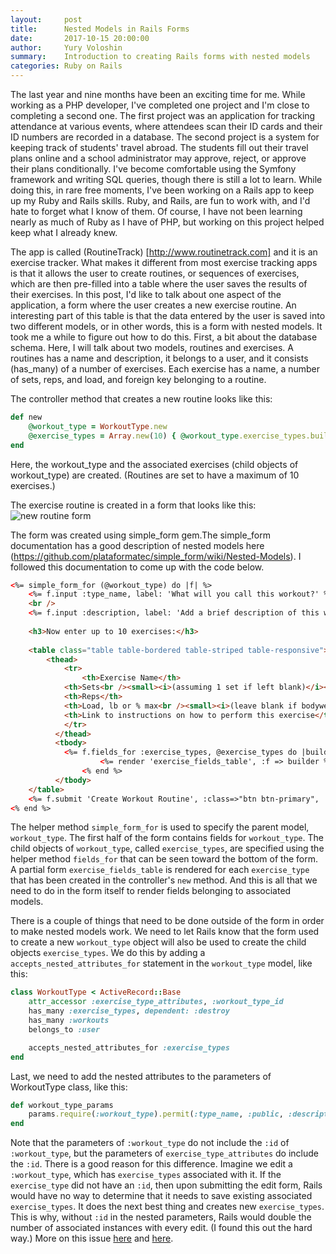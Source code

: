 ```yaml
---
layout:     post
title:      Nested Models in Rails Forms
date:       2017-10-15 20:00:00
author:     Yury Voloshin
summary:    Introduction to creating Rails forms with nested models
categories: Ruby on Rails
---
```

The last year and nine months have been an exciting time for me. While working as a PHP developer, I've completed one project and I'm close to completing a second one. The first project was an application for tracking attendance at various events, where attendees scan their ID cards and their ID numbers are recorded in a database. The second project is a system for keeping track of students' travel abroad. The students fill out their travel plans online and a school administrator may approve, reject, or approve their plans conditionally. I've become comfortable using the Symfony framework and writing SQL queries, though there is still a lot to learn. While doing this, in rare free moments, I've been working on a Rails app to keep up my Ruby and Rails skills. Ruby, and Rails, are fun to work with, and I'd hate to forget what I know of them. Of course, I have not been learning nearly as much of Ruby as I have of PHP, but working on this project helped keep what I already knew.  

The app is called (RoutineTrack) [http://www.routinetrack.com] and it is an exercise tracker. What makes it different from most exercise tracking apps is that it allows the user to create routines, or sequences of exercises, which are then pre-filled into a table where the user saves the results of their exercises. In this post, I'd like to talk about one aspect of the application, a form where the user creates a new exercise routine. An interesting part of this table is that the data entered by the user is saved into two different models, or in other words, this is a form with nested models. It took me a while to figure out how to do this. First, a bit about the database schema. Here, I will talk about two models, routines and exercises. A routines has a name and description, it belongs to a user, and it consists (has_many) of a number of exercises. Each exercise has a name, a number of sets, reps, and load, and foreign key belonging to a routine. 

The controller method that creates a new routine looks like this:

```ruby
def new
	@workout_type = WorkoutType.new
	@exercise_types = Array.new(10) { @workout_type.exercise_types.build }
end
```

Here, the workout_type and the associated exercises (child objects of workout_type) are created. (Routines are set to have a maximum of 10 exercises.)

The exercise routine is created in a form that looks like this:
![new routine form](https://i.imgur.com/7NC3on0.png)

The form was created using simple_form gem.The simple_form documentation has a good description of nested models here (https://github.com/plataformatec/simple_form/wiki/Nested-Models). I followed this documentation to come up with the code below. 

```html
<%= simple_form_for (@workout_type) do |f| %>
	<%= f.input :type_name, label: 'What will you call this workout?' %>
	<br />
	<%= f.input :description, label: 'Add a brief description of this workout.', input_html: { class: 'mceEditor' } %>
	
	<h3>Now enter up to 10 exercises:</h3> 
	  
	<table class="table table-bordered table-striped table-responsive">
		<thead>
		    <tr>
		    	<th>Exercise Name</th>
			<th>Sets<br /><small><i>(assuming 1 set if left blank)</i></small></th>
		 	<th>Reps</th>
		  	<th>Load, lb or % max<br /><small><i>(leave blank if bodyweight)</i></small></th>
		  	<th>Link to instructions on how to perform this exercise</th>
		    </tr>
		  </thead>
		  <tbody>
		  	<%= f.fields_for :exercise_types, @exercise_types do |builder| %>
		      		<%= render 'exercise_fields_table', :f => builder %>
		    	<% end %>
		  </tbody>
	</table>
	<%= f.submit 'Create Workout Routine', :class=>"btn btn-primary", :id=>"routine_submit" %>
<% end %>
```

The helper method `simple_form_for` is used to specify the parent model, `workout_type`. The first half of the form contains fields for `workout_type`. The child objects of `workout_type`, called `exercise_types`, are specified using the helper method `fields_for` that can be seen toward the bottom of the form. A partial form `exercise_fields_table` is rendered for each `exercise_type` that has been created in the controller's `new` method. And this is all that we need to do in the form itself to render fields belonging to associated models. 

There is a couple of things that need to be done outside of the form in order to make nested models work. We need to let Rails know that the form used to create a new `workout_type` object will also be used to create the child objects `exercise_types`. We do this by adding a `accepts_nested_attributes_for` statement in the `workout_type` model, like this:

```ruby
class WorkoutType < ActiveRecord::Base
	attr_accessor :exercise_type_attributes, :workout_type_id
	has_many :exercise_types, dependent: :destroy
	has_many :workouts
	belongs_to :user

	accepts_nested_attributes_for :exercise_types
end
```

Last, we need to add the nested attributes to the parameters of WorkoutType class, like this:

```ruby
def workout_type_params
	params.require(:workout_type).permit(:type_name, :public, :description, exercise_types_attributes: [:id, :name, :sets, :reps, :load, :url])
end
```

Note that the parameters of `:workout_type` do not include the `:id` of `:workout_type`, but the parameters of `exercise_type_attributes` do include the `:id`. There is a good reason for this difference. Imagine we edit a `:workout_type`, which has `exercise_types` associated with it. If the `exercise_type` did not have an `:id`, then upon submitting the edit form, Rails would have no way to determine that it needs to save existing associated `exercise_types`. It does the next best thing and creates new `exercise_types`. This is why, without `:id` in the nested parameters, Rails would double the number of associated instances with every edit. (I found this out the hard way.) More on this issue [here](https://stackoverflow.com/questions/18946479/ror-nested-attributes-produces-duplicates-when-edit) and [here](https://github.com/activeadmin/activeadmin/issues/2994).
